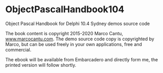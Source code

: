 # ObjectPascalHandbook104
Object Pascal Handbook for Delphi 10.4 Sydney demos source code

The book content is copyright 2015-2020 Marco Cantu, www.marcocantu.com. 
The demo source code copy is copyrighted by Marco, but can be used freely in your own applications, free and commercial.

The ebook will be available from Embarcadero and directly form me, the printed version will follow shortly.
